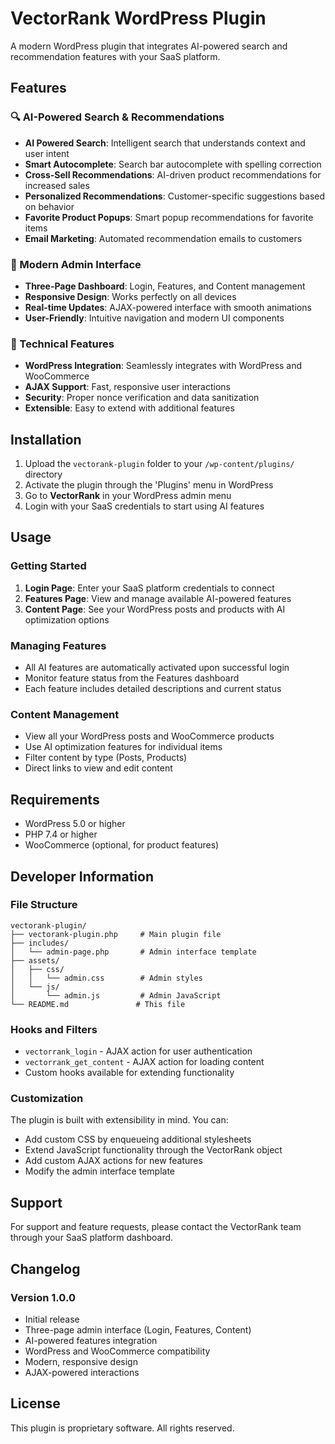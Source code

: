 # VectorRank WordPress Plugin

A modern WordPress plugin that integrates AI-powered search and recommendation features with your SaaS platform.

## Features

### 🔍 AI-Powered Search & Recommendations
- **AI Powered Search**: Intelligent search that understands context and user intent
- **Smart Autocomplete**: Search bar autocomplete with spelling correction
- **Cross-Sell Recommendations**: AI-driven product recommendations for increased sales
- **Personalized Recommendations**: Customer-specific suggestions based on behavior
- **Favorite Product Popups**: Smart popup recommendations for favorite items
- **Email Marketing**: Automated recommendation emails to customers

### 🎨 Modern Admin Interface
- **Three-Page Dashboard**: Login, Features, and Content management
- **Responsive Design**: Works perfectly on all devices
- **Real-time Updates**: AJAX-powered interface with smooth animations
- **User-Friendly**: Intuitive navigation and modern UI components

### 🔧 Technical Features
- **WordPress Integration**: Seamlessly integrates with WordPress and WooCommerce
- **AJAX Support**: Fast, responsive user interactions
- **Security**: Proper nonce verification and data sanitization
- **Extensible**: Easy to extend with additional features

## Installation

1. Upload the `vectorank-plugin` folder to your `/wp-content/plugins/` directory
2. Activate the plugin through the 'Plugins' menu in WordPress
3. Go to **VectorRank** in your WordPress admin menu
4. Login with your SaaS credentials to start using AI features

## Usage

### Getting Started
1. **Login Page**: Enter your SaaS platform credentials to connect
2. **Features Page**: View and manage available AI-powered features
3. **Content Page**: See your WordPress posts and products with AI optimization options

### Managing Features
- All AI features are automatically activated upon successful login
- Monitor feature status from the Features dashboard
- Each feature includes detailed descriptions and current status

### Content Management
- View all your WordPress posts and WooCommerce products
- Use AI optimization features for individual items
- Filter content by type (Posts, Products)
- Direct links to view and edit content

## Requirements

- WordPress 5.0 or higher
- PHP 7.4 or higher
- WooCommerce (optional, for product features)

## Developer Information

### File Structure
```
vectorank-plugin/
├── vectorank-plugin.php     # Main plugin file
├── includes/
│   └── admin-page.php       # Admin interface template
├── assets/
│   ├── css/
│   │   └── admin.css        # Admin styles
│   └── js/
│       └── admin.js         # Admin JavaScript
└── README.md               # This file
```

### Hooks and Filters
- `vectorrank_login` - AJAX action for user authentication
- `vectorrank_get_content` - AJAX action for loading content
- Custom hooks available for extending functionality

### Customization
The plugin is built with extensibility in mind. You can:
- Add custom CSS by enqueueing additional stylesheets
- Extend JavaScript functionality through the VectorRank object
- Add custom AJAX actions for new features
- Modify the admin interface template

## Support

For support and feature requests, please contact the VectorRank team through your SaaS platform dashboard.

## Changelog

### Version 1.0.0
- Initial release
- Three-page admin interface (Login, Features, Content)
- AI-powered features integration
- WordPress and WooCommerce compatibility
- Modern, responsive design
- AJAX-powered interactions

## License

This plugin is proprietary software. All rights reserved.